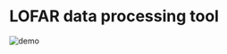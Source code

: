 # LOFAR data processing tool

![demo](https://raw.githubusercontent.com/Pjer-zhang/LOFAR_Solar/master/src/img/demo.gif)
